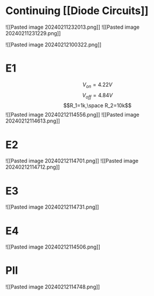 # Continuing [[Diode Circuits]]
![[Pasted image 20240211232013.png]]
![[Pasted image 20240211231229.png]]

![[Pasted image 20240212100322.png]]
# E1 
$$V_{on}=4.22V$$
$$V_{off}=4.84V$$
$$R_1=1k,\space R_2=10k$$
![[Pasted image 20240212114556.png]]
![[Pasted image 20240212114613.png]]
# E2
![[Pasted image 20240212114701.png]]
![[Pasted image 20240212114712.png]]
# E3
![[Pasted image 20240212114731.png]]

# E4
![[Pasted image 20240212114506.png]]
# PII
![[Pasted image 20240212114748.png]]